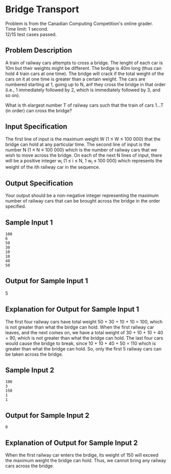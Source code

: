 # Bridge Transport
Problem is from the Canadian Computing Competition's online grader.\
Time limit: 1 second.\
12/15 test cases passed.

## Problem Description
A train of railway cars attempts to cross a bridge. The lenght of each car is 10m but their weights might be different. The brdige is 40m long (thus can hold 4 train cars at one time). The bridge will crack if the total weight of the cars on it at one time is greater than a certain weight. The cars are numbered starting at 1, going up to N, anf they cross the bridge in that order (i.e., 1 immediately followed by 2, which is immediately followed by 3, and so on).

What is th elargest number T of railway cars such that the train of cars 1...T (in order) can cross the bridge?

## Input Specification
The first line of input is the maximum weight W (1 ≤ W ≤ 100 000) that the bridge can hold at any particular time. The second line of input is the number N (1 ≤ N ≤ 100 000) which is the number of railway cars that we wish to move across the bridge. On each of the next N lines of input, there will be a positive integer w<sub>i</sub> (1 ≤ i ≤ N, 1 w<sub>i</sub> ≤ 100 000) which represents the weight of the ith railway car in the sequence.

## Output Specification
Your output should be a non-negative integer representing the maximum number of railway cars that can be brought across the bridge in the order specified.

## Sample Input 1
```
100
6
50
30
10
10
40
50
```

## Output for Sample Input 1
5

## Explanation for Output for Sample Input 1
The first four railway cars have total weight 50 + 30 + 10 + 10 = 100, which is not greater than what the birdge can hold. When the first railway car leaves, and the next comes on, we have a total weight of 30 + 10 + 10 + 40 = 90, which is not greater than what the bridge can hold. The last four cars would cause the bridge to break, since 10 + 10 + 40 + 50 = 110 which is greater than what the bridge can hold. So, only the first 5 railway cars can be taken across the bridge.

## Sample Input 2
```
100
3
150
1
1
```

## Output for Sample Input 2
```
0
```

## Explanation of Output for Sample Input 2
When the first railway car enters the brdige, its weight of 150 will exceed the maximum weight the bridge can hold. Thus, we cannot bring any railway cars across the bridge.